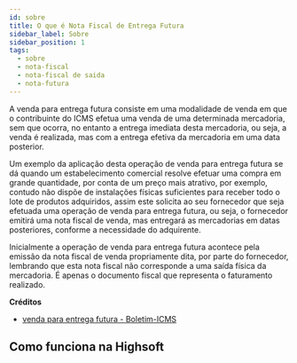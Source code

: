 ```yaml
---
id: sobre
title: O que é Nota Fiscal de Entrega Futura
sidebar_label: Sobre
sidebar_position: 1
tags:
  - sobre
  - nota-fiscal
  - nota-fiscal de saida
  - nota-futura
---
```


A venda para entrega futura consiste em uma modalidade de venda em que o contribuinte do ICMS efetua uma venda de uma determinada mercadoria, sem que ocorra, no entanto a entrega imediata desta mercadoria, ou seja, a venda é realizada, mas com a entrega efetiva da mercadoria em uma data posterior.

Um exemplo da aplicação desta operação de venda para entrega futura se dá quando um estabelecimento comercial resolve efetuar uma compra em grande quantidade, por conta de um preço mais atrativo, por exemplo, contudo não dispõe de instalações físicas suficientes para receber todo o lote de produtos adquiridos, assim este solicita ao seu fornecedor que seja efetuada uma operação de venda para entrega futura, ou seja, o fornecedor emitirá uma nota fiscal de venda, mas entregará as mercadorias em datas posteriores, conforme a necessidade do adquirente.

Inicialmente a operação de venda para entrega futura acontece pela emissão da nota fiscal de venda propriamente dita, por parte do fornecedor, lembrando que esta nota fiscal não corresponde a uma saída física da mercadoria. É apenas o documento fiscal que representa o faturamento realizado.

**Créditos**

- [venda para entrega futura - Boletim-ICMS](https://www.econeteditora.com.br/boletim_icms/bo-icms-pa/pa-12/boletim-11/icms_pa_venda_futura.php#:~:text=A%20venda%20para%20entrega%20futura,mercadoria%20em%20uma%20data%20posterior.)

## Como funciona na Highsoft
